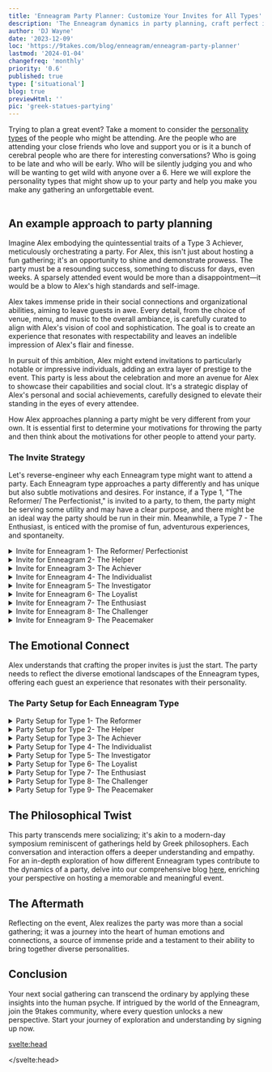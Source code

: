 ```yaml
---
title: 'Enneagram Party Planner: Customize Your Invites for All Types'
description: 'The Enneagram dynamics in party planning, craft perfect invites for each personality type, ensuring unforgettable events.'
author: 'DJ Wayne'
date: '2023-12-09'
loc: 'https://9takes.com/blog/enneagram/enneagram-party-planner'
lastmod: '2024-01-04'
changefreq: 'monthly'
priority: '0.6'
published: true
type: ['situational']
blog: true
previewHtml: ''
pic: 'greek-statues-partying'
---
```


<script>
    import  PopCard  from "../../lib/components/atoms/PopCard.svelte";
</script>

<!-- 3 step plan for personal growth -->

<!-- A Fresh Approach: Enneagram and Personal Growth -->

<p class="firstLetter">Trying to plan a great event? Take a moment to consider the <a href="/blog/enneagram/enneagram-tldr" >personality types</a> of the people who might be attending. Are the people who are attending your close friends who love and support you or is it a bunch of cerebral people who are there for interesting conversations? Who is going to be late and who will be early. Who will be silently judging you and who will be wanting to get wild with anyone over a 6. Here we will explore the personality types that might show up to your party and help you make you make any gathering an unforgettable event.</p>

<div
    style="display: flex;
    justify-content: center;
    margin: 1rem 0;
    "
>
    <PopCard
        image={`/blogs/greek-statues-partying.webp`}
        showIcon={false}
        displayText=""
        altText="Greek statues partying 🎉"
        subtext=""
    />
</div>

## An example approach to party planning

Imagine Alex embodying the quintessential traits of a Type 3 Achiever, meticulously orchestrating a party. For Alex, this isn't just about hosting a fun gathering; it's an opportunity to shine and demonstrate prowess. The party must be a resounding success, something to discuss for days, even weeks. A sparsely attended event would be more than a disappointment—it would be a blow to Alex's high standards and self-image.

Alex takes immense pride in their social connections and organizational abilities, aiming to leave guests in awe. Every detail, from the choice of venue, menu, and music to the overall ambiance, is carefully curated to align with Alex's vision of cool and sophistication. The goal is to create an experience that resonates with respectability and leaves an indelible impression of Alex's flair and finesse.

In pursuit of this ambition, Alex might extend invitations to particularly notable or impressive individuals, adding an extra layer of prestige to the event. This party is less about the celebration and more an avenue for Alex to showcase their capabilities and social clout. It's a strategic display of Alex's personal and social achievements, carefully designed to elevate their standing in the eyes of every attendee.

How Alex approaches planning a party might be very different from your own. It is essential first to determine your motivations for throwing the party and then think about the motivations for other people to attend your party.

### The Invite Strategy

Let's reverse-engineer why each Enneagram type might want to attend a party. Each Enneagram type approaches a party differently and has unique but also subtle motivations and desires. For instance, if a Type 1, "The Reformer/ The Perfectionist," is invited to a party, to them, the party might be serving some utility and may have a clear purpose, and there might be an ideal way the party should be run in their min. Meanwhile, a Type 7 - The Enthusiast, is enticed with the promise of fun, adventurous experiences, and spontaneity.

<details>
<summary class="accordion">Invite for Enneagram 1- The Reformer/ Perfectionist</summary>

<p style="margin: 0 1rem">Motivations</p>

- Desire for improvement and order.
- Opportunities to engage in meaningful, purpose-driven activities.
- Environments where they can share or promote their ideals.

<p style="margin: 0 1rem">Inviting Strategies</p>

- Invite them to a party focused on a cause or community improvement, where they can contribute meaningfully.
- Suggest a gathering where they can lead a discussion or workshop on a topic they're passionate about.
- Offer a role in ensuring the party is eco-friendly or aligns with high ethical standards.

</details>

<details>
<summary class="accordion">Invite for Enneagram 2- The Helper</summary>

<p style="margin: 0 1rem">Motivations</p>

- Opportunities to nurture and support others.
- Enjoyment in building and maintaining relationships.
- A desire to feel appreciated and needed.

<p style="margin: 0 1rem">Inviting Strategies</p>

- Invite them to a gathering where their help is essential, like organizing a community meal.
- Suggest a party where they can play a crucial role in guest comfort and care.
- Offer them a chance to co-host, emphasizing how their presence would enhance the event.

</details>

<details>
<summary class="accordion">Invite for Enneagram 3- The Achiever</summary>

<p style="margin: 0 1rem">Motivations</p>

- A chance to shine and be recognized.
- Networking opportunities with successful individuals.
- Events that align with their image and goals.

<p style="margin: 0 1rem">Inviting Strategies</p>

- Invite them to an exclusive or high-profile event where they can network and be seen.
- Suggest a party where their achievements can be celebrated or highlighted.
- Offer a role where they can showcase their skills or talents, like emceeing or organizing a vital aspect of the event.

</details>

<details>
<summary class="accordion">Invite for Enneagram 4- The Individualist</summary>

<p style="margin: 0 1rem">Motivations</p>

- Opportunities for self-expression and uniqueness.
- Deep, meaningful interactions.
- Aesthetic and creative environments.

<p style="margin: 0 1rem">Inviting Strategies</p>

- Invite them to an artistically themed party where they can express their creativity.
- Suggest a gathering that promises authentic, meaningful conversations.
- Offer them a role in planning the event's aesthetic or creative elements.

</details>

<details>
<summary class="accordion">Invite for Enneagram 5- The Investigator</summary>

<p style="margin: 0 1rem">Motivations</p>

- Intellectual stimulation and learning opportunities.
- Networking with like-minded individuals.
- Unique or unusual environments.

<p style="margin: 0 1rem">Inviting Strategies</p>

- Invite them to a party focusing on intellectual discussions or presentations.
- Suggest a gathering of enthusiasts in a specific field of interest.
- Offer an event in an unconventional setting or with an unusual theme.

</details>

<details>
<summary class="accordion">Invite for Enneagram 6- The Loyalist</summary>

<p style="margin: 0 1rem">Motivations</p>

- A sense of safety and trust.
- Familiarity and community.
- Opportunities to contribute to group stability and support.

<p style="margin: 0 1rem">Inviting Strategies</p>

- Invite them to a small, intimate gathering with close friends.
- Suggest a community-focused event where their input on safety and organization is valued.
- Offer a family-friendly event where they can feel secure and connected.

</details>

<details>
<summary class="accordion">Invite for Enneagram 7- The Enthusiast</summary>

<p style="margin: 0 1rem">Motivations</p>

- Fun and adventurous experiences.
- Variety and spontaneity.
- Opportunities to meet new people and try new things.

<p style="margin: 0 1rem">Inviting Strategies</p>

- Invite them to a party with a fun, unpredictable twist, like a mystery game or a surprise location.
- Suggest an event with a range of activities and experiences.
- Offer an outdoor adventure or themed party that promises excitement and novelty.

</details>

<details>
<summary class="accordion">Invite for Enneagram 8- The Challenger</summary>

<p style="margin: 0 1rem">Motivations</p>

- A dynamic and intense environment.
- Opportunities for debate and leadership.
- Situations where they can exert influence or protect others.

<p style="margin: 0 1rem">Inviting Strategies</p>

- Invite them to a debate night or a party with competitive games.
- Suggest a gathering where they can take on a leadership role or organize an essential aspect.
- Offer an event where their strength and assertiveness can be used, like a fundraiser or a community project.

</details>

<details>
<summary class="accordion">Invite for Enneagram 9- The Peacemaker</summary>

<p style="margin: 0 1rem">Motivations</p>

- A calm and harmonious atmosphere.
- Inclusivity and community.
- Opportunities to mediate and bring people together.

<p style="margin: 0 1rem">Inviting Strategies</p>

- Invite them to a relaxed, low-key gathering, like a picnic or a casual get-together.
- Suggest a party where they help mediate conversations and foster a welcoming environment.
- Offer an event that emphasizes inclusively and harmonizes diverse groups.

</details>

## The Emotional Connect

Alex understands that crafting the proper invites is just the start. The party needs to reflect the diverse emotional landscapes of the Enneagram types, offering each guest an experience that resonates with their personality.

### The Party Setup for Each Enneagram Type

<details>
<summary class="accordion">Party Setup for Type 1- The Reformer</summary>

- **Environment**: Keep the setting organized and structured. Have clear guidelines for the event to maintain order.
- **Activities**: Include activities with a purpose or benefit, like a charity auction or a group discussion on a relevant topic, to engage their sense of right and wrong.

</details>
<details>
<summary class="accordion">Party Setup for Type 2- The Helper</summary>

- **Environment**: Create a warm, welcoming atmosphere where they can nurture and be nurtured.
- **Activities**: Provide opportunities for them to help out, like assisting in the kitchen or greeting guests, making them feel valued and needed.

</details>
<details>
<summary class="accordion">Party Setup for Type 3- The Achiever</summary>

- **Environment**: Ensure the setting is somewhat upscale or impressive. Recognition and status should be subtly evident.
- **Activities**: Include elements where they can showcase their talents or achievements, like a brief awards ceremony or a talent show.

</details>
<details>
<summary class="accordion">Party Setup for Type 4- The Individualist</summary>

- **Environment**: Create a unique, aesthetically pleasing setting with opportunities for self-expression.
- **Activities**: Incorporate creative elements like an art corner, poetry readings, or a space for musical performances.

</details>
<details>
<summary class="accordion">Party Setup for Type 5- The Investigator</summary>

- **Environment**: Offer a space where they can retreat for quiet contemplation. A corner with books or interesting articles can be a good addition.
- **Activities**: Include intellectually stimulating activities, like a trivia game or a discussion circle on intriguing topics.

</details>
<details>
<summary class="accordion">Party Setup for Type 6- The Loyalist</summary>

- **Environment**: Focus on creating a secure, stable atmosphere. Make sure safety measures are visible.
- **Activities**: Plan group activities that build trust and camaraderie, like team-building exercises or group games.

</details>
<details>
<summary class="accordion">Party Setup for Type 7- The Enthusiast</summary>

- **Environment**: Ensure the setting is lively and flexible, with room for spontaneity.
- **Activities**: Incorporate a variety of fun, high-energy activities like a dance-off, a scavenger hunt, or an impromptu karaoke session.

</details>
<details>
<summary class="accordion">Party Setup for Type 8- The Challenger</summary>

- **Environment**: Create an open space for assertiveness and intensity.
- **Activities**: Set up debates, competitive games, or activities that allow them to demonstrate strength and leadership.

</details>
<details>
<summary class="accordion">Party Setup for Type 9- The Peacemaker</summary>

- **Environment**: Aim for a relaxed, comfortable setting where everyone feels included.
- **Activities**: Facilitate group activities that are non-competitive and inclusive, like group storytelling or a collaborative art project.

</details>

## The Philosophical Twist

This party transcends mere socializing; it's akin to a modern-day symposium reminiscent of gatherings held by Greek philosophers. Each conversation and interaction offers a deeper understanding and empathy. For an in-depth exploration of how different Enneagram types contribute to the dynamics of a party, delve into our comprehensive blog [here](/blog/enneagram/enneagram-types-at-party), enriching your perspective on hosting a memorable and meaningful event.

## The Aftermath

Reflecting on the event, Alex realizes the party was more than a social gathering; it was a journey into the heart of human emotions and connections, a source of immense pride and a testament to their ability to bring together diverse personalities.

## Conclusion

Your next social gathering can transcend the ordinary by applying these insights into the human psyche. If intrigued by the world of the Enneagram, join the 9takes community, where every question unlocks a new perspective. Start your journey of exploration and understanding by signing up now.

<svelte:head>

<script type="application/ld+json">
{
  "@context": "http://schema.org",
  "@graph": [
    {
      "@type": "Article",
      "articleBody": "This article delves into how each Enneagram type experiences and contributes to the dynamics of a party. It provides insights into the motivations, inviting strategies, and ideal party setups for each type, ensuring every guest enjoys the event in a way that resonates with their personality. The article also explores the philosophical implications of these gatherings, likening them to a modern-day symposium of Greek philosophers.",
      "creator" : ["DJ Wayne"],
      "author": {
        "@type": "Person",
        "name": "DJ Wayne",
        "sameAs": [
          "https://www.instagram.com/djwayne3/","https://www.youtube.com/@djwayne3","https://www.linkedin.com/in/davidtwayne/", "https://twitter.com/djwayne3"
        ]
      },
      "dateModified": {
        "@type": "Date",
        "@value": "2024-01-04"
      },
      "datePublished": {
        "@type": "Date",
        "@value": "2023-12-09"
      },
      "description": "This blog post explores the diverse emotional landscapes of the Enneagram types in the context of party planning. It discusses the unique needs and preferences of each type, offering tailored suggestions for invitations and party environments to ensure an engaging and inclusive experience for all.",
      "headline": "The Enneagram Party Planner: Customize Your Invites for All Types",
      "image": {
        "@type": "ImageObject",
        "height": 900,
        "url": "https://9takes.com/blogs/greek-statues-partying.webp",
        "width": 900
      },
      "mainEntityOfPage": {
        "@id": "https://9takes.com/blog/enneagram/enneagram-party-planning",
        "@type": "WebPage"
      },
      "publisher": {
        "@type": "Organization",
        "sameAs": ["https://www.instagram.com/9takesdotcom/","https://twitter.com/9takesdotcom"
        ],
        "logo": {
          "@type": "ImageObject",
          "url": "https://9takes.com/brand/darkRubix.png"
        },
        "name": "9takes"
      }
    },
    {
      "@type": "FAQPage",
      "mainEntity": [
        {
          "@type": "Question",
          "acceptedAnswer": {
            "@type": "Answer",
            "text": "Each Enneagram type has unique motivations and preferences for attending a party. For example, Type 1s (The Reformers) might be drawn to well-organized events with a purpose, while Type 7s (The Enthusiasts) may prefer fun and spontaneous activities."
          },
          "name": "What motivates different Enneagram types to attend a party?"
        },
        {
          "@type": "Question",
          "acceptedAnswer": {
            "@type": "Answer",
            "text": "To ensure a Type 1 has a good time at a party, maintain an organized and structured environment. For Type 7s, incorporate high-energy activities and room for spontaneity."
          },
          "name": "How can I ensure different Enneagram types enjoy a party?"
        },
        {
          "@type": "Question",
          "acceptedAnswer": {
            "@type": "Answer",
            "text": "Alex, a Type 3, approaches party planning focusing on success and recognition. They tailor invitations to each Enneagram type and ensure the party setup caters to the diverse needs of all guests."
          },
          "name": "How does a Type 3 Enneagram plan a party?"
        },
        {
          "@type": "Question",
          "acceptedAnswer": {
            "@type": "Answer",
            "text": "The philosophical aspect of the party is akin to a modern-day symposium, where interactions lead to a deeper understanding of human emotions and personalities, mirroring the dialogues of Greek philosophers."
          },
          "name": "What is the philosophical twist in Enneagram-based party planning?"
        }
      ]
    }
  ]
}

</script>

</svelte:head>

<style lang="scss">
</style>
